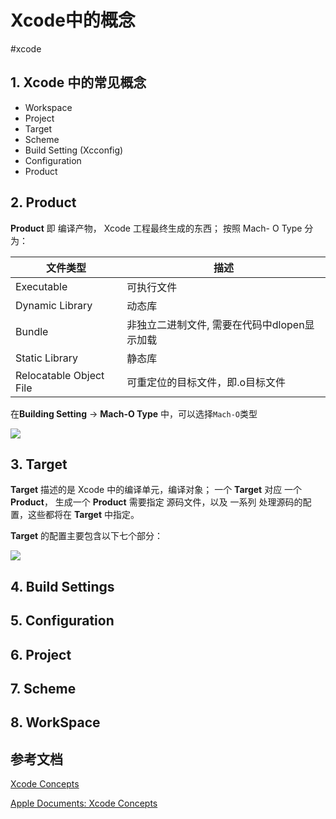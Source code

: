 # Xcode中的概念
#xcode 

## 1. Xcode 中的常见概念

- Workspace
- Project
- Target
- Scheme
- Build Setting (Xcconfig)
- Configuration
- Product 

## 2. Product 
**Product** 即 编译产物， Xcode 工程最终生成的东西； 按照 Mach- O Type 分为：

文件类型|描述
-|-
Executable|可执行文件
Dynamic Library|动态库
Bundle|非独立二进制文件, 需要在代码中dlopen显示加载
Static Library|静态库
Relocatable Object File|可重定位的目标文件，即.o目标文件

在**Building Setting** -> **Mach-O Type** 中，可以选择`Mach-O`类型

![](https://pic.existorlive.cn/%E6%88%AA%E5%B1%8F2021-05-24%20%E4%B8%8A%E5%8D%883.43.23.png)

## 3.  Target 
**Target** 描述的是 Xcode 中的编译单元，编译对象； 一个 **Target** 对应 一个 **Product**， 生成一个 **Product** 需要指定 源码文件，以及 一系列 处理源码的配置，这些都将在 **Target** 中指定。

**Target** 的配置主要包含以下七个部分：

![](http://pic.existorlive.cn/202205090112392.png)


## 4. Build Settings

## 5. Configuration

## 6. Project

## 7. Scheme

## 8. WorkSpace







## 参考文档

[Xcode Concepts](https://mp.weixin.qq.com/s/PKAVxOIU-ACoZhM49KbVWQ)

[Apple Documents: Xcode Concepts](https://developer.apple.com/library/archive/featuredarticles/XcodeConcepts/Concept-Targets.html)